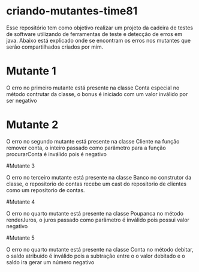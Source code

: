 # criando-mutantes-time81

Esse repositório tem como objetivo realizar um projeto da cadeira de testes de software utilizando de ferramentas de teste e detecção de erros em java.
Abaixo está explicado onde se encontram os erros nos mutantes que serão compartilhados criados por mim.

# Mutante 1

O erro no primeiro mutante está presente na classe Conta especial no método contrutar da classe, o bonus é iniciado com um valor inválido por ser negativo 


# Mutante 2

O erro no segundo mutante está presente na classe Cliente na função remover conta, o inteiro passado como parâmetro para a função procurarConta é 
inválido pois é negativo

#Mutante 3

O erro no terceiro mutante está presente na classe Banco no construtor da classe, o repositorio de contas recebe um cast do repositorio de clientes
como um repositorio de contas.

#Mutante 4 

O erro no quarto mutante está presente na classe Poupanca no método renderJuros, o juros passado como parâmetro é inválido pois possui valor negativo

#Mutante 5

O erro no quarto mutante está presente na classe Conta no método debitar, o saldo atribuído é inválido pois a subtração entre o o valor debitado e o saldo
ira gerar um número negativo




